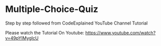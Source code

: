 # Multiple-Choice-Quiz
Step by step followed from CodeExplained  YouTube Channel Tutorial 

Please watch the Tutorial On Youtube: https://www.youtube.com/watch?v=49pYIMygIcU
